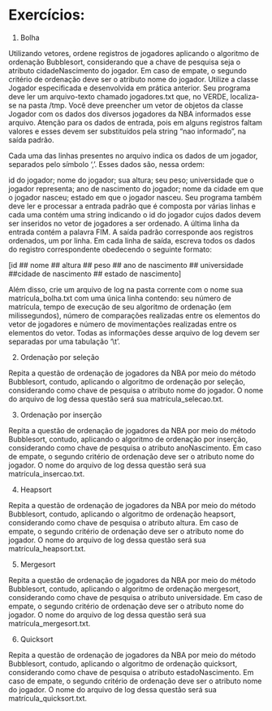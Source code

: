 # Exercícios:

1. Bolha

Utilizando vetores, ordene registros de jogadores aplicando o algoritmo de ordenação Bubblesort, considerando que a chave de pesquisa seja o atributo cidadeNascimento do jogador. Em caso de empate, o segundo critério de ordenação deve ser o atributo nome do jogador. Utilize a classe Jogador especificada e desenvolvida em prática anterior. Seu programa deve ler um arquivo-texto chamado jogadores.txt que, no VERDE, localiza-se na pasta /tmp. Você deve preencher um vetor de objetos da classe Jogador com os dados dos diversos jogadores da NBA informados esse arquivo. Atenção para os dados de entrada, pois em alguns registros faltam valores e esses devem ser substituídos pela string “nao informado”, na saída padrão.

Cada uma das linhas presentes no arquivo indica os dados de um jogador, separados pelo símbolo ‘,’. Esses dados são, nessa ordem:

id do jogador;
nome do jogador;
sua altura;
seu peso;
universidade que o jogador representa;
ano de nascimento do jogador;
nome da cidade em que o jogador nasceu;
estado em que o jogador nasceu.
Seu programa também deve ler e processar a entrada padrão que é composta por várias linhas e cada uma contém uma string indicando o id do jogador cujos dados devem ser inseridos no vetor de jogadores a ser ordenado. A última linha da entrada contém a palavra FIM. A saída padrão corresponde aos registros ordenados, um por linha. Em cada linha de saída, escreva todos os dados do registro correspondente obedecendo o seguinte formato:

[id ## nome ## altura ## peso ## ano de nascimento ## universidade ##cidade de nascimento ## estado de nascimento]

Além disso, crie um arquivo de log na pasta corrente com o nome sua matrícula_bolha.txt com uma única linha contendo: seu número de matrícula, tempo de execução de seu algoritmo de ordenação (em milissegundos), número de comparações realizadas entre os elementos do vetor de jogadores e número de movimentações realizadas entre os elementos do vetor. Todas as informações desse arquivo de log devem ser separadas por uma tabulação ‘\t’.

2. Ordenação por seleção

Repita a questão de ordenação de jogadores da NBA por meio do método Bubblesort, contudo, aplicando o algoritmo de ordenação por seleção, considerando como chave de pesquisa o atributo nome do jogador. O nome do arquivo de log dessa questão será sua matrícula_selecao.txt.

3. Ordenação por inserção

Repita a questão de ordenação de jogadores da NBA por meio do método Bubblesort, contudo, aplicando o algoritmo de ordenação por inserção, considerando como chave de pesquisa o atributo anoNascimento. Em caso de empate, o segundo critério de ordenação deve ser o atributo nome do jogador. O nome do arquivo de log dessa questão será sua matrícula_insercao.txt.

4. Heapsort

Repita a questão de ordenação de jogadores da NBA por meio do método Bubblesort, contudo, aplicando o algoritmo de ordenação heapsort, considerando como chave de pesquisa o atributo altura. Em caso de empate, o segundo critério de ordenação deve ser o atributo nome do jogador. O nome do arquivo de log dessa questão será sua matrícula_heapsort.txt.

5. Mergesort

Repita a questão de ordenação de jogadores da NBA por meio do método Bubblesort, contudo, aplicando o algoritmo de ordenação mergesort, considerando como chave de pesquisa o atributo universidade. Em caso de empate, o segundo critério de ordenação deve ser o atributo nome do jogador. O nome do arquivo de log dessa questão será sua matrícula_mergesort.txt.

6. Quicksort

Repita a questão de ordenação de jogadores da NBA por meio do método Bubblesort, contudo, aplicando o algoritmo de ordenação quicksort, considerando como chave de pesquisa o atributo estadoNascimento. Em caso de empate, o segundo critério de ordenação deve ser o atributo nome do jogador. O nome do arquivo de log dessa questão será sua matrícula_quicksort.txt.
